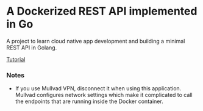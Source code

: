 # A Dockerized REST API implemented in Go

A project to learn cloud native app development and building a minimal REST API in Golang.

[Tutorial](https://learning-cloud-native-go.github.io/docs/index#!)

### Notes

* If you use Mullvad VPN, disconnect it when using this application. Mullvad configures network settings which make it complicated to call the endpoints that are running inside the Docker container.
